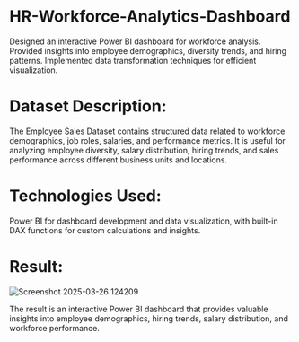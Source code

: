 # HR-Workforce-Analytics-Dashboard
Designed an interactive Power BI dashboard for workforce analysis. Provided insights into employee demographics, diversity trends, and hiring patterns. Implemented data transformation techniques for efficient visualization.

# Dataset Description:
The Employee Sales Dataset contains structured data related to workforce demographics, job roles, salaries, and performance metrics. It is useful for analyzing employee diversity, salary distribution, hiring trends, and sales performance across different business units and locations.

# Technologies Used:
Power BI for dashboard development and data visualization, with built-in DAX functions for custom calculations and insights.

# Result:
![Screenshot 2025-03-26 124209](https://github.com/user-attachments/assets/ef9acd3c-a900-47fc-b696-a38c49728b8b)

The result is an interactive Power BI dashboard that provides valuable insights into employee demographics, hiring trends, salary distribution, and workforce performance.
